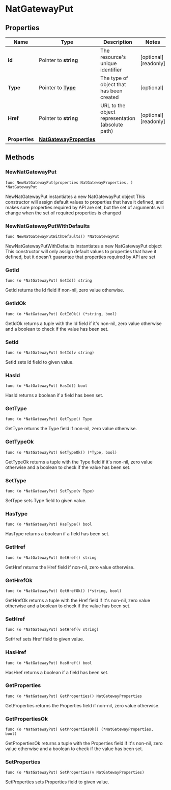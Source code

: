 # NatGatewayPut

## Properties

|Name | Type | Description | Notes|
|------------ | ------------- | ------------- | -------------|
|**Id** | Pointer to **string** | The resource&#39;s unique identifier | [optional] [readonly] |
|**Type** | Pointer to [**Type**](Type.md) | The type of object that has been created | [optional] |
|**Href** | Pointer to **string** | URL to the object representation (absolute path) | [optional] [readonly] |
|**Properties** | [**NatGatewayProperties**](NatGatewayProperties.md) |  | |

## Methods

### NewNatGatewayPut

`func NewNatGatewayPut(properties NatGatewayProperties, ) *NatGatewayPut`

NewNatGatewayPut instantiates a new NatGatewayPut object
This constructor will assign default values to properties that have it defined,
and makes sure properties required by API are set, but the set of arguments
will change when the set of required properties is changed

### NewNatGatewayPutWithDefaults

`func NewNatGatewayPutWithDefaults() *NatGatewayPut`

NewNatGatewayPutWithDefaults instantiates a new NatGatewayPut object
This constructor will only assign default values to properties that have it defined,
but it doesn't guarantee that properties required by API are set

### GetId

`func (o *NatGatewayPut) GetId() string`

GetId returns the Id field if non-nil, zero value otherwise.

### GetIdOk

`func (o *NatGatewayPut) GetIdOk() (*string, bool)`

GetIdOk returns a tuple with the Id field if it's non-nil, zero value otherwise
and a boolean to check if the value has been set.

### SetId

`func (o *NatGatewayPut) SetId(v string)`

SetId sets Id field to given value.

### HasId

`func (o *NatGatewayPut) HasId() bool`

HasId returns a boolean if a field has been set.

### GetType

`func (o *NatGatewayPut) GetType() Type`

GetType returns the Type field if non-nil, zero value otherwise.

### GetTypeOk

`func (o *NatGatewayPut) GetTypeOk() (*Type, bool)`

GetTypeOk returns a tuple with the Type field if it's non-nil, zero value otherwise
and a boolean to check if the value has been set.

### SetType

`func (o *NatGatewayPut) SetType(v Type)`

SetType sets Type field to given value.

### HasType

`func (o *NatGatewayPut) HasType() bool`

HasType returns a boolean if a field has been set.

### GetHref

`func (o *NatGatewayPut) GetHref() string`

GetHref returns the Href field if non-nil, zero value otherwise.

### GetHrefOk

`func (o *NatGatewayPut) GetHrefOk() (*string, bool)`

GetHrefOk returns a tuple with the Href field if it's non-nil, zero value otherwise
and a boolean to check if the value has been set.

### SetHref

`func (o *NatGatewayPut) SetHref(v string)`

SetHref sets Href field to given value.

### HasHref

`func (o *NatGatewayPut) HasHref() bool`

HasHref returns a boolean if a field has been set.

### GetProperties

`func (o *NatGatewayPut) GetProperties() NatGatewayProperties`

GetProperties returns the Properties field if non-nil, zero value otherwise.

### GetPropertiesOk

`func (o *NatGatewayPut) GetPropertiesOk() (*NatGatewayProperties, bool)`

GetPropertiesOk returns a tuple with the Properties field if it's non-nil, zero value otherwise
and a boolean to check if the value has been set.

### SetProperties

`func (o *NatGatewayPut) SetProperties(v NatGatewayProperties)`

SetProperties sets Properties field to given value.





